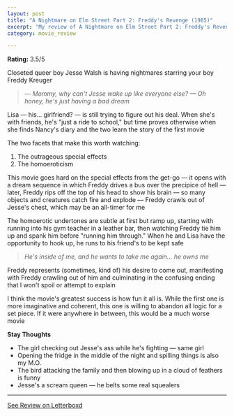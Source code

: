 ```yaml
---
layout: post
title: "A Nightmare on Elm Street Part 2: Freddy's Revenge (1985)"
excerpt: "My review of A Nightmare on Elm Street Part 2: Freddy's Revenge (1985)"
category: movie_review

---
```


**Rating:** 3.5/5

Closeted queer boy Jesse Walsh is having nightmares starring your boy Freddy Kreuger
<blockquote><i>— Mommy, why can't Jesse wake up like everyone else?
</i><i>— Oh honey, he's just having a bad dream</i></blockquote>Lisa — his... girlfriend? — is still trying to figure out his deal. When she's with friends, he's "just a ride to school," but time proves otherwise when she finds Nancy's diary and the two learn the story of the first movie

The two facets that make this worth watching:
1. The outrageous special effects
2. The homoeroticism 

This movie goes hard on the special effects from the get-go — it opens with a dream sequence in which Freddy drives a bus over the precipice of hell — later, Freddy rips off the top of his head to show his brain — so many objects and creatures catch fire and explode — Freddy crawls out of Jesse's chest, which may be an all-timer for me

The homoerotic undertones are subtle at first but ramp up, starting with running into his gym teacher in a leather bar, then watching Freddy tie him up and spank him before "running him through." When he and Lisa have the opportunity to hook up, he runs to his friend's to be kept safe
<blockquote><i>He's inside of me, and he wants to take me again... he owns me</i></blockquote>Freddy represents (sometimes, kind of) his desire to come out, manifesting with Freddy crawling out of him and culminating in the confusing ending that I won't spoil or attempt to explain

I think the movie's greatest success is how fun it all is. While the first one is more imaginative and coherent, this one is willing to abandon all logic for a set piece. If it were anywhere in between, this would be a much worse movie

<b>Stay Thoughts</b>
* The girl checking out Jesse's ass while he's fighting — same girl
* Opening the fridge in the middle of the night and spilling things is also my M.O.
* The bird attacking the family and then blowing up in a cloud of feathers is funny
* Jesse's a scream queen — he belts some real squealers

<hr>

[See Review on Letterboxd](https://boxd.it/4T5R2r)
